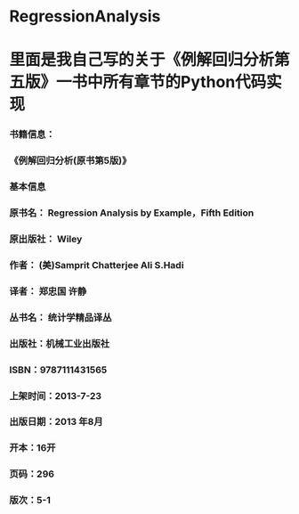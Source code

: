 # RegressionAnalysis
# 里面是我自己写的关于《例解回归分析第五版》一书中所有章节的Python代码实现

### 书籍信息：

### 《例解回归分析(原书第5版)》
### 基本信息
### 原书名： Regression Analysis by Example，Fifth Edition
### 原出版社： Wiley
### 作者： (美)Samprit Chatterjee Ali S.Hadi
### 译者： 郑忠国 许静
### 丛书名： 统计学精品译丛
### 出版社：机械工业出版社
### ISBN：9787111431565
### 上架时间：2013-7-23
### 出版日期：2013 年8月
### 开本：16开
### 页码：296
### 版次：5-1
